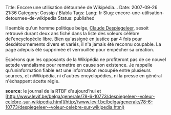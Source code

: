 Title: Encore une utilisation détournée de Wikipédia...
Date: 2007-09-26 21:36
Category: Gossip / Blabla
Tags:
Lang: fr
Slug: encore-une-utilisation-detournee-de-wikipedia
Status: published

Il semble qu'un homme politique belge, [Claude Despiegeleer](http://fr.wikipedia.org/wiki/Claude_Despiegeleer), sesoit retrouvé durant deux ans fiché dans la liste des voleurs célèbre del'encyclopédie libre. Bien qu'assigné en justice par 4 fois pour desdétournements divers et variés, il n'a jamais été reconnu coupable. La page adepuis été supprimée et verrouillée pour empêcher sa création.  
  
Espérons que les opposants de la Wikipédia ne profiteront pas de ce nouvel actede vandalisme pour remettre en cause son existence. Je rappelle qu'uninformation fiable est une information recoupée entre plusieurs sources, et niWikipédia, ni d'autres encyclopédies, ni la presse en général n'échappent àcette règle.  
  
**source:** le journal de la RTBF d'aujourd'hui et [http://www.levif.be/belga/generale/78-6-10773/despiegeleer--voleur-celebre-sur-wikipedia.html](http://www.levif.be/belga/generale/78-6-10773/despiegeleer--voleur-celebre-sur-wikipedia.html)
